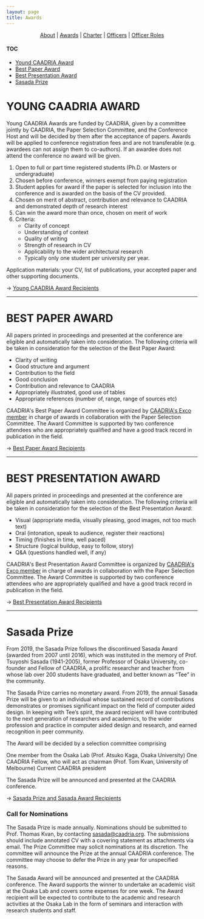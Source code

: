 ```yaml
---
layout: page
title: Awards
---
```


<div align="center">
 <a href="/about">About</a> | <a href="/awards">Awards</a> | <a href="/charter">Charter</a> | <a href="/officers">Officers</a> | <a href="/officerroles">Officer Roles</a>
</div>

#### TOC
* [Yound CAADRIA Award](#yound-caadria-award)
* [Best Paper Award](#best-paper-award)
* [Best Presentation Award](#best-presentation-award)
* [Sasada Prize](#sasada-prize)


# YOUNG CAADRIA AWARD

Young CAADRIA Awards are funded by CAADRIA, given by a committee jointly by CAADRIA, the Paper Selection Committee, and the Conference Host and will be decided by them after the acceptance of papers. Awards will be applied to conference registration fees and are not transferable (e.g. awardees can not assign them to co-authors). If an awardee does not attend the conference no award will be given.

1. Open to full or part time registered students (Ph.D. or Masters or undergraduate)
1. Chosen before conference, winners exempt from paying registration
1. Student applies for award if the paper is selected for inclusion into the conference and is awarded on the basis of the CV provided.
1. Chosen on merit of abstract, contribution and relevance to CAADRIA and demonstrated depth of research interest
1. Can win the award more than once, chosen on merit of work
1. Criteria:
   * Clarity of concept
   * Understanding of context
   * Quality of writing
   * Strength of research in CV
   * Applicability to the wider architectural research
   * Typically only one student per university per year.

Application materials: your CV, list of publications, your accepted paper and other supporting documents.

&rarr; [Young CAADRIA Award Recipients](award-recipients.md#young-caadria-award)

----

# BEST PAPER AWARD

All papers printed in proceedings and presented at the conference are eligible and automatically taken into consideration. The following criteria will be taken in consideration for the selection of the Best Paper Award:

* Clarity of writing
* Good structure and argument
* Contribution to the field
* Good conclusion
* Contribution and relevance to CAADRIA
* Appropriately illustrated, good use of tables
* Appropriate references (number of, range, range of sources etc)

CAADRIA's Best Paper Award Committee is organized by [CAADRIA's Exco member](officers.md) in charge of awards in collaboration with the Paper Selection Committee. The Award Committee is supported by two conference attendees who are appropriately qualified and have a good track record in publication in the field.

&rarr; [Best Paper Award Recipients](award-recipients.md#best-paper-award)

----

# BEST PRESENTATION AWARD

All papers printed in proceedings and presented at the conference are eligible and automatically taken into consideration. The following criteria will be taken in consideration for the selection of the Best Presentation Award:

* Visual (appropriate media, visually pleasing, good images, not too much text)
* Oral (intonation, speak to audience, register their reactions)
* Timing (finishes in time, well paced)
* Structure (logical buildup, easy to follow, story)
* Q&A (questions handled well, if any)

CAADRIA's Best Presentation Award Committee is organized by [CAADRIA's Exco member](officers.md) in charge of awards in collaboration with the Paper Selection Committee. The Award Committee is supported by two conference attendees who are appropriately qualified and have a good track record in publication in the field.

&rarr; [Best Presentation Award Recipients](award-recipients.md#best-presentation-award)

----

# Sasada Prize

From 2019, the Sasada Prize follows the discontinued Sasada Award (awarded from 2007 until 2016), which was instituted in the memory of Prof. Tsuyoshi Sasada (1941-2005), former Professor of Osaka University, co-founder and Fellow of CAADRIA, a prolific researcher and teacher from whose lab over 200 students have graduated, and better known as “Tee” in the community.

The Sasada Prize carries no monetary award. From 2019, the annual Sasada Prize will be given to an individual whose sustained record of contributions demonstrates or promises significant impact on the field of computer aided design. In keeping with Tee’s spirit, the award recipient will have contributed to the next generation of researchers and academics, to the wider profession and practice in computer aided design and research, and earned recognition in peer community.

The Award will be decided by a selection committee comprising

One member from the Osaka Lab (Prof. Atsuko Kaga, Osaka University)
One CAADRIA Fellow, who will act as chairman (Prof. Tom Kvan, University of Melbourne)
Current CAADRIA president

The Sasada Prize will be announced and presented at the CAADRIA conference.

&rarr; [Sasada Prize and Sasada Award Recipients](award-sasada.md)

### Call for Nominations
The Sasada Prize is made annually. Nominations should be submitted to Prof. Thomas Kvan, by contacting <a href="mailto:sasada@caadria.org">sasada@caadria.org</a>. The submissions should include annotated CV with a covering statement as attachments via email. The Prize Committee may solicit nominations at its discretion. The committee will announce the Prize at the annual CAADRIA conference. The committee may choose to defer the Prize in any year for unspecified reasons.



The Sasada Award will be announced and presented at the CAADRIA conference. The Award supports the winner to undertake an academic visit at the Osaka Lab and covers some expenses for one week. The Award recipient will be expected to contribute to the academic and research activities at the Osaka Lab in the form of seminars and interaction with research students and staff.


